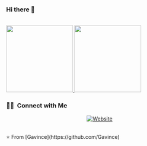 ### Hi there 👋

<!--
**Gavince/Gavince** is a ✨ _special_ ✨ repository because its `README.md` (this file) appears on your GitHub profile.

Here are some ideas to get you started:

- 🔭 I’m currently working on ...
- 🌱 I’m currently learning ...
- 👯 I’m looking to collaborate on ...
- 🤔 I’m looking for help with ...
- 💬 Ask me about ...
- 📫 How to reach me: ...
- 😄 Pronouns: ...
- ⚡ Fun fact: ...
-->
<br/>

<a href="https://github.com/Gavince">
  <img height="180em" src="https://github-readme-stats.vercel.app/api?username=Gavince&theme=buefy&show_icons=true" />
  <img height="180em" src="https://github-readme-stats.vercel.app/api/top-langs/?username=Gavince&theme=buefy&layout=compact" />
</a>
<h3> 🤝🏻 &nbsp;Connect with Me </h3>

<p align="center">
<a href="https://https://blog.csdn.net/weixin_35154281/"><img alt="Website" src="https://img.shields.io/badge/Website-www.adityavsingh.com-blue?style=flat-square&logo=google-chrome"></a>
</p>
<br/>
⭐️ From [Gavince](https://github.com/Gavince)
